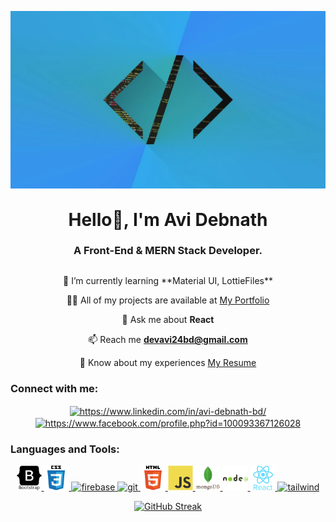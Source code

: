 <div style="text-align: center;">

![The San Juan Mountains are beautiful!](/assets/cover.webp "San Juan Mountains")

<h1 align="center" style="margin-top: 30px;">Hello👋, I'm Avi Debnath</h1>
<h3 align="center" style="margin-bottom: 30px;">A Front-End & MERN Stack Developer.</h3>

<div style="text-align: center;">
🌱 I’m currently learning **Material UI, LottieFiles**

👨‍💻 All of my projects are available at [My Portfolio](https://avideb24.github.io/my-portfolio/)

💬 Ask me about **React**

📫 Reach me **devavi24bd@gmail.com**

📄 Know about my experiences [My Resume](https://drive.google.com/file/d/1xVpSpADf_iOG6R8yr9Ye6Qwu1ewXAVau/view?usp=drive_link)

</div>


<h3 align="left">Connect with me:</h3>
<p align="center">
<a href="https://linkedin.com/in/https://www.linkedin.com/in/avi-debnath-bd/" target="blank"><img align="center" src="https://raw.githubusercontent.com/rahuldkjain/github-profile-readme-generator/master/src/images/icons/Social/linked-in-alt.svg" alt="https://www.linkedin.com/in/avi-debnath-bd/" height="30" width="40" /></a>
<a href="https://fb.com/https://www.facebook.com/profile.php?id=100093367126028" target="blank"><img align="center" src="https://raw.githubusercontent.com/rahuldkjain/github-profile-readme-generator/master/src/images/icons/Social/facebook.svg" alt="https://www.facebook.com/profile.php?id=100093367126028" height="30" width="40" /></a>
</p>

<h3 align="left">Languages and Tools:</h3>
<p align="center"> <a href="https://getbootstrap.com" target="_blank" rel="noreferrer"> <img src="https://raw.githubusercontent.com/devicons/devicon/master/icons/bootstrap/bootstrap-plain-wordmark.svg" alt="bootstrap" width="40" height="40"/> </a> <a href="https://www.w3schools.com/css/" target="_blank" rel="noreferrer"> <img src="https://raw.githubusercontent.com/devicons/devicon/master/icons/css3/css3-original-wordmark.svg" alt="css3" width="40" height="40"/> </a> <a href="https://firebase.google.com/" target="_blank" rel="noreferrer"> <img src="https://www.vectorlogo.zone/logos/firebase/firebase-icon.svg" alt="firebase" width="40" height="40"/> </a> <a href="https://git-scm.com/" target="_blank" rel="noreferrer"> <img src="https://www.vectorlogo.zone/logos/git-scm/git-scm-icon.svg" alt="git" width="40" height="40"/> </a> <a href="https://www.w3.org/html/" target="_blank" rel="noreferrer"> <img src="https://raw.githubusercontent.com/devicons/devicon/master/icons/html5/html5-original-wordmark.svg" alt="html5" width="40" height="40"/> </a> <a href="https://developer.mozilla.org/en-US/docs/Web/JavaScript" target="_blank" rel="noreferrer"> <img src="https://raw.githubusercontent.com/devicons/devicon/master/icons/javascript/javascript-original.svg" alt="javascript" width="40" height="40"/> </a> <a href="https://www.mongodb.com/" target="_blank" rel="noreferrer"> <img src="https://raw.githubusercontent.com/devicons/devicon/master/icons/mongodb/mongodb-original-wordmark.svg" alt="mongodb" width="40" height="40"/> </a> <a href="https://nodejs.org" target="_blank" rel="noreferrer"> <img src="https://raw.githubusercontent.com/devicons/devicon/master/icons/nodejs/nodejs-original-wordmark.svg" alt="nodejs" width="40" height="40"/> </a> <a href="https://reactjs.org/" target="_blank" rel="noreferrer"> <img src="https://raw.githubusercontent.com/devicons/devicon/master/icons/react/react-original-wordmark.svg" alt="react" width="40" height="40"/> </a> <a href="https://tailwindcss.com/" target="_blank" rel="noreferrer"> <img src="https://www.vectorlogo.zone/logos/tailwindcss/tailwindcss-icon.svg" alt="tailwind" width="40" height="40"/> </a> </p>

<!-- [![My Skills](https://skillicons.dev/icons?i=aws,gcp,azure,react,vue,flutter&perline=3)](https://skillicons.dev) -->

[![GitHub Streak](https://github-readme-streak-stats.herokuapp.com?user=avideb24&theme=halloween&hide_border=true&border_radius=10&date_format=j%20M%5B%20Y%5D&card_width=500)](https://git.io/streak-stats)

</div>
